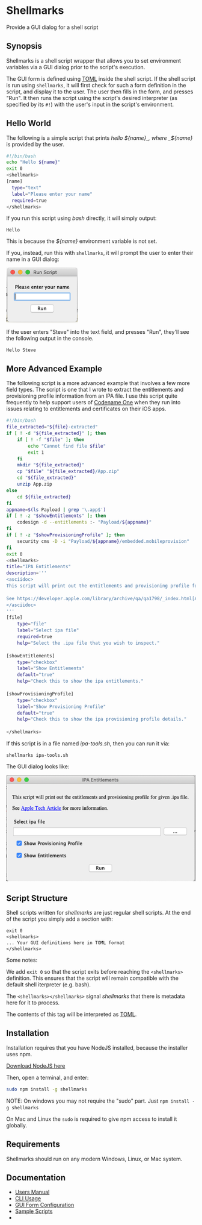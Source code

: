 # Shellmarks
Provide a GUI dialog for a shell script

## Synopsis

Shellmarks is a shell script wrapper that allows you to set environment variables via a GUI dialog prior to the script's execution.

The GUI form is defined using [TOML](https://toml.io/en/) inside the shell script.  If the shell script is run using `shellmarks`, it will first check for such a form definition in the script, and display it to the user.  The user then fills in the form, and presses "Run".  It then runs the script using the script's desired interpreter (as specified by its `#!`) with the user's input in the script's environment.

## Hello World

The following is a simple script that prints _hello ${name}_, where _${name}_ is provided by the user.

```bash
#!/bin/bash
echo "Hello ${name}"
exit 0
<shellmarks>
[name]
  type="text"
  label="Please enter your name"
  required=true
</shellmarks>
```

If you run this script using _bash_ directly, it will simply output:

~~~
Hello
~~~

This is because the _${name}_ environment variable is not set.

If you, instead, run this with `shellmarks`, it will prompt the user to enter their name in a GUI dialog:

![Hello World](images/hello-world.png)

If the user enters "Steve" into the text field, and presses "Run", they'll see the following output in the console.

~~~
Hello Steve
~~~

## More Advanced Example

The following script is a more advanced example that involves a few more field types.  The script is one that I wrote to extract the entitlements and provisioning profile information from an IPA file.  I use this script quite frequently to help support users of [Codename One](https://www.codenameone.com) when they run into issues relating to entitlements and certificates on their iOS apps.

```bash
#!/bin/bash
file_extracted="${file}-extracted"
if [ ! -d "${file_extracted}" ]; then
    if [ ! -f "$file" ]; then
        echo "Cannot find file $file"
        exit 1
    fi
    mkdir "${file_extracted}"
    cp "$file" "${file_extracted}/App.zip"
    cd "${file_extracted}"
    unzip App.zip
else
    cd ${file_extracted}
fi
appname=$(ls Payload | grep '\.app$')
if [ ! -z "$showEntitlements" ]; then
    codesign -d --entitlements :- "Payload/${appname}"
fi
if [ ! -z "$showProvisioningProfile" ]; then
    security cms -D -i "Payload/${appname}/embedded.mobileprovision"
fi
exit 0
<shellmarks>
title="IPA Entitlements"
description='''
<asciidoc>
This script will print out the entitlements and provisioning profile for given .ipa file.

See https://developer.apple.com/library/archive/qa/qa1798/_index.html[Apple Tech Article] for more information.
</asciidoc>
'''
[file]
    type="file"
    label="Select ipa file"
    required=true
    help="Select the .ipa file that you wish to inspect."

[showEntitlements]
    type="checkbox"
    label="Show Entitlements"
    default="true"
    help="Check this to show the ipa entitlements."

[showProvisioningProfile]
    type="checkbox"
    label="Show Provisioning Profile"
    default="true"
    help="Check this to show the ipa provisioning profile details."

</shellmarks>

```

If this script is in a file named _ipa-tools.sh_, then you can run it via:

~~~
shellmarks ipa-tools.sh
~~~

The GUI dialog looks like:

![ipa-tools](images/ipa-tools.png)

## Script Structure

Shell scripts written for _shellmarks_ are just regular shell scripts.  At the end of the script you simply add a section with:

~~~
exit 0
<shellmarks>
... Your GUI definitions here in TOML format
</shellmarks>
~~~

Some notes:

We add `exit 0` so that the script exits before reaching the `<shellmarks>` definition.  This ensures that the script will remain compatible with the default shell iterpreter (e.g. bash).

The `<shellmarks></shellmarks>` signal _shellmarks_ that there is metadata here for it to process.

The contents of this tag will be interpreted as [TOML](https://toml.io/en/).

## Installation

Installation requires that you have NodeJS installed, because the installer uses npm.

[Download NodeJS here](https://nodejs.org/en/download/)

Then, open a terminal, and enter:

```bash
sudo npm install -g shellmarks
```

NOTE: On windows you may not require the "sudo" part.  Just `npm install -g shellmarks`

On Mac and Linux the `sudo` is required to give npm access to install it globally.

## Requirements

Shellmarks should run on any modern Windows, Linux, or Mac system.

## Documentation

- [Users Manual](https://shannah.github.io/shellmarks/manual)
- [CLI Usage](https://shannah.github.io/shellmarks/manual/#cli)
- [GUI Form Configuration](https://shannah.github.io/shellmarks/manual/#config)
- [Sample Scripts](sample-scripts)
- 


